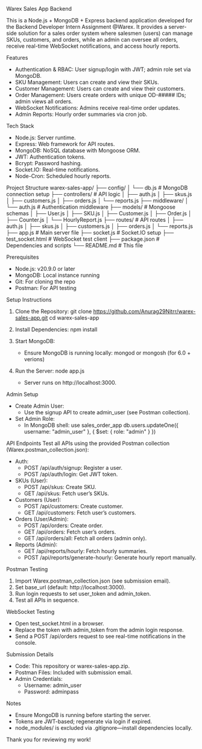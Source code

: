 Warex Sales App Backend

This is a Node.js + MongoDB + Express backend application developed for the Backend Developer Intern Assignment @Warex. It provides a server-side solution for a sales order system where salesmen (users) can manage SKUs, customers, and orders, while an admin can oversee all orders, receive real-time WebSocket notifications, and access hourly reports.

Features
- Authentication & RBAC: User signup/login with JWT; admin role set via MongoDB.
- SKU Management: Users can create and view their SKUs.
- Customer Management: Users can create and view their customers.
- Order Management: Users create orders with unique OD-##### IDs; admin views all orders.
- WebSocket Notifications: Admins receive real-time order updates.
- Admin Reports: Hourly order summaries via cron job.

Tech Stack
- Node.js: Server runtime.
- Express: Web framework for API routes.
- MongoDB: NoSQL database with Mongoose ORM.
- JWT: Authentication tokens.
- Bcrypt: Password hashing.
- Socket.IO: Real-time notifications.
- Node-Cron: Scheduled hourly reports.

Project Structure
warex-sales-app/
├── config/
│   └── db.js             # MongoDB connection setup
├── controllers/          # API logic
│   ├── auth.js
│   ├── skus.js
│   ├── customers.js
│   ├── orders.js
│   └── reports.js
├── middleware/
│   └── auth.js           # Authentication middleware
├── models/               # Mongoose schemas
│   ├── User.js
│   ├── SKU.js
│   ├── Customer.js
│   ├── Order.js
│   ├── Counter.js
│   └── HourlyReport.js
├── routes/               # API routes
│   ├── auth.js
│   ├── skus.js
│   ├── customers.js
│   ├── orders.js
│   └── reports.js
├── app.js                # Main server file
├── socket.js             # Socket.IO setup
├── test_socket.html      # WebSocket test client
├── package.json          # Dependencies and scripts
└── README.md             # This file

Prerequisites
- Node.js: v20.9.0 or later
- MongoDB: Local instance running
- Git: For cloning the repo
- Postman: For API testing

Setup Instructions
1. Clone the Repository:
   git clone https://github.com/Anurag29Nitrr/warex-sales-app.git
   cd warex-sales-app

2. Install Dependencies:
   npm install

3. Start MongoDB:
   - Ensure MongoDB is running locally:
     mongod or mongosh (for 6.0 + verions)

4. Run the Server:
   node app.js
   - Server runs on http://localhost:3000.

Admin Setup
- Create Admin User:
  - Use the signup API to create admin_user (see Postman collection).
- Set Admin Role:
  - In MongoDB shell:
    use sales_order_app
    db.users.updateOne({ username: "admin_user" }, { $set: { role: "admin" } })

API Endpoints
Test all APIs using the provided Postman collection (Warex.postman_collection.json):

- Auth:
  - POST /api/auth/signup: Register a user.
  - POST /api/auth/login: Get JWT token.
- SKUs (User):
  - POST /api/skus: Create SKU.
  - GET /api/skus: Fetch user’s SKUs.
- Customers (User):
  - POST /api/customers: Create customer.
  - GET /api/customers: Fetch user’s customers.
- Orders (User/Admin):
  - POST /api/orders: Create order.
  - GET /api/orders: Fetch user’s orders.
  - GET /api/orders/all: Fetch all orders (admin only).
- Reports (Admin):
  - GET /api/reports/hourly: Fetch hourly summaries.
  - POST /api/reports/generate-hourly: Generate hourly report manually.

Postman Testing
1. Import Warex.postman_collection.json (see submission email).
2. Set base_url (default: http://localhost:3000).
3. Run login requests to set user_token and admin_token.
4. Test all APIs in sequence.

WebSocket Testing
- Open test_socket.html in a browser.
- Replace the token with admin_token from the admin login response.
- Send a POST /api/orders request to see real-time notifications in the console.

Submission Details
- Code: This repository or warex-sales-app.zip.
- Postman Files: Included with submission email.
- Admin Credentials: 
  - Username: admin_user
  - Password: adminpass

Notes
- Ensure MongoDB is running before starting the server.
- Tokens are JWT-based; regenerate via login if expired.
- node_modules/ is excluded via .gitignore—install dependencies locally.

Thank you for reviewing my work!
